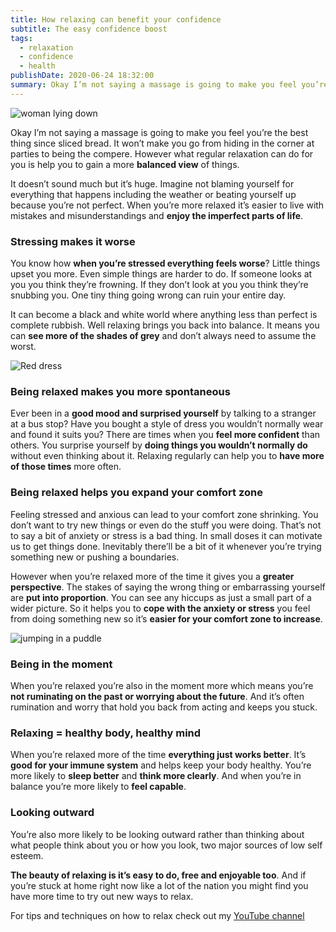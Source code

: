 ```yaml
---
title: How relaxing can benefit your confidence
subtitle: The easy confidence boost
tags:
  - relaxation
  - confidence
  - health
publishDate: 2020-06-24 18:32:00
summary: Okay I’m not saying a massage is going to make you feel you’re the best thing since sliced bread. It won’t make you go from hiding in the corner at parties to being the compere. However what regular relaxation can do for you is help you to gain a more **balanced view** of things.  It doesn’t sound much but it’s huge. Imagine not blaming yourself for everything that happens including the weather or beating yourself up because you’re not perfect. When you’re more relaxed it’s easier to live with mistakes and misunderstandings and **enjoy the imperfect parts of life**.
---
```

![woman lying down](/uploads/woman-lying-down.jpg "Photo by Kinga Cichewicz on Unsplash")

Okay I’m not saying a massage is going to make you feel you’re the best thing since sliced bread. It won’t make you go from hiding in the corner at parties to being the compere. However what regular relaxation can do for you is help you to gain a more **balanced view** of things.

It doesn’t sound much but it’s huge. Imagine not blaming yourself for everything that happens including the weather or beating yourself up because you’re not perfect. When you’re more relaxed it’s easier to live with mistakes and misunderstandings and **enjoy the imperfect parts of life**.

### Stressing makes it worse

You know how **when you’re stressed everything feels worse**? Little things upset you more. Even simple things are harder to do. If someone looks at you you think they’re frowning. If they don’t look at you you think they’re snubbing you. One tiny thing going wrong can ruin your entire day. 

It can become a black and white world where anything less than perfect is complete rubbish. Well relaxing brings you back into balance. It means you can **see more of the shades of grey** and don’t always need to assume the worst.

![Red dress](/uploads/red-dress.jpg "Photo by Tamara Bellis on Unsplash")

### Being relaxed makes you more spontaneous

Ever been in a **good mood and surprised yourself** by talking to a stranger at a bus stop? Have you bought a style of dress you wouldn’t normally wear and found it suits you? There are times when you **feel more confident** than others. You surprise yourself by **doing things you wouldn’t normally do** without even thinking about it. Relaxing regularly can help you to **have more of those times** more often.

### Being relaxed helps you expand your comfort zone

Feeling stressed and anxious can lead to your comfort zone shrinking. You don’t want to try new things or even do the stuff you were doing. That’s not to say a bit of anxiety or stress is a bad thing. In small doses it can motivate us to get things done. Inevitably there’ll be a bit of it whenever you’re trying something new or pushing a boundaries.

However when you’re relaxed more of the time it gives you a **greater perspective**. The stakes of saying the wrong thing or embarrassing yourself are **put into proportion**. You can see any hiccups as just a small part of a wider picture. So it helps you to **cope with the anxiety or stress** you feel from doing something new so it’s **easier for your comfort zone to increase**.

![jumping in a puddle](/uploads/jumping-in-a-puddle.jpg "Photo by Raphael Schaller on Unsplash")

### Being in the moment

When you’re relaxed you’re also in the moment more which means you’re **not ruminating on the past or worrying about the future**. And it’s often rumination and worry that hold you back from acting and keeps you stuck.

### Relaxing = healthy body, healthy mind

When you’re relaxed more of the time **everything just works better**. It’s **good for your immune system** and helps keep your body healthy. You’re more likely to **sleep better** and **think more clearly**. And when you’re in balance you’re more likely to **feel capable**.

### Looking outward

You’re also more likely to be looking outward rather than thinking about what people think about you or how you look, two major sources of low self esteem.

**The beauty of relaxing is it’s easy to do, free and enjoyable too**. And if you’re stuck at home right now like a lot of the nation you might find you have more time to try out new ways to relax.

For tips and techniques on how to relax check out my [YouTube channel](https://www.youtube.com/channel/UCJcTNav3REGTI1UYEOQkhGQ?view_as=subscriber)